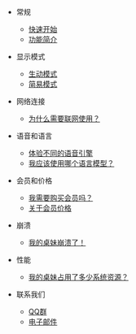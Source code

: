 * 常规

    * [快速开始](zh-cn/quickstart.md)
    * [功能简介](zh-cn/features.md)

* 显示模式

    * [生动模式](zh-cn/vivid-mode.md)
    * [简易模式](zh-cn/lite-mode.md)

* 网络连接

    * [为什么需要联网使用？](zh-cn/why-network-connection-is-necessary.md)

* 语音和语言

    * [体验不同的语音引擎](zh-cn/experience-different-voice-engines.md)
    * [我应该使用哪个语言模型？](zh-cn/which-language-model-should-i-use.md)

* 会员和价格

    * [我需要购买会员吗？](zh-cn/should-i-pay-for-the-memberships.md)
    * [关于会员价格](zh-cn/pricing-plan-details.md)

* 崩溃

    * [我的桌妹崩溃了！](zh-cn/my-deskmate-crashed.md)

* 性能

    * [我的桌妹占用了多少系统资源？](zh-cn/how-many-resources-did-my-yume-take.md)

* 联系我们

    * [QQ群](zh-cn/qq-groups.md)
    * [电子邮件](zh-cn/email.md)